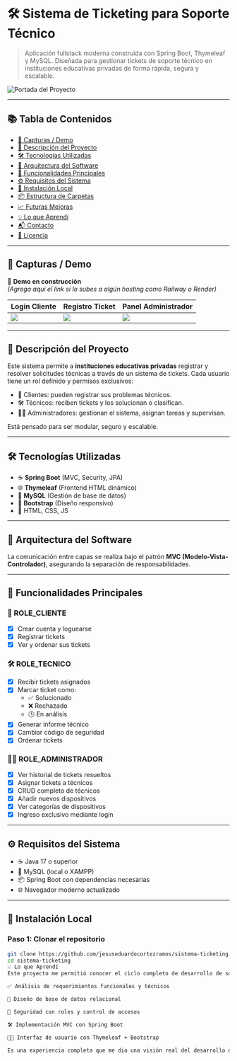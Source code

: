 # 🛠️ Sistema de Ticketing para Soporte Técnico

> Aplicación fullstack moderna construida con Spring Boot, Thymeleaf y MySQL. Diseñada para gestionar tickets de soporte técnico en instituciones educativas privadas de forma rápida, segura y escalable.

![Portada del Proyecto](./screenshots/cover.png)

---

## 📚 Tabla de Contenidos

- [📸 Capturas / Demo](#-capturas--demo)
- [🧠 Descripción del Proyecto](#-descripción-del-proyecto)
- [🛠️ Tecnologías Utilizadas](#️-tecnologías-utilizadas)
- [🧩 Arquitectura del Software](#-arquitectura-del-software)
- [🔑 Funcionalidades Principales](#-funcionalidades-principales)
- [⚙️ Requisitos del Sistema](#️-requisitos-del-sistema)
- [🚀 Instalación Local](#-instalación-local)
- [📦 Estructura de Carpetas](#-estructura-de-carpetas)
- [📈 Futuras Mejoras](#-futuras-mejoras)
- [💡 Lo que Aprendí](#-lo-que-aprendí)
- [📬 Contacto](#-contacto)
- [📄 Licencia](#-licencia)

---

## 📸 Capturas / Demo

🔗 **Demo en construcción**  
_(Agrega aquí el link si lo subes a algún hosting como Railway o Render)_

| Login Cliente | Registro Ticket | Panel Administrador |
|---------------|-----------------|----------------------|
| ![](./screenshots/login-cliente.png) | ![](./screenshots/crear-ticket.png) | ![](./screenshots/admin-panel.png) |

---

## 🧠 Descripción del Proyecto

Este sistema permite a **instituciones educativas privadas** registrar y resolver solicitudes técnicas a través de un sistema de tickets. Cada usuario tiene un rol definido y permisos exclusivos:

- 📩 Clientes: pueden registrar sus problemas técnicos.
- 🛠️ Técnicos: reciben tickets y los solucionan o clasifican.
- 🧑‍💼 Administradores: gestionan el sistema, asignan tareas y supervisan.

Está pensado para ser modular, seguro y escalable.

---

## 🛠️ Tecnologías Utilizadas

- ☕ **Spring Boot** (MVC, Security, JPA)
- 🌐 **Thymeleaf** (Frontend HTML dinámico)
- 🐬 **MySQL** (Gestión de base de datos)
- 🎨 **Bootstrap** (Diseño responsivo)
- 🧱 HTML, CSS, JS

---

## 🧩 Arquitectura del Software


La comunicación entre capas se realiza bajo el patrón **MVC (Modelo-Vista-Controlador)**, asegurando la separación de responsabilidades.

---

## 🔑 Funcionalidades Principales

### 👤 ROLE_CLIENTE

- [x] Crear cuenta y loguearse
- [x] Registrar tickets
- [x] Ver y ordenar sus tickets

### 🛠️ ROLE_TECNICO

- [x] Recibir tickets asignados
- [x] Marcar ticket como:
  - ✅ Solucionado
  - ❌ Rechazado
  - 🕒 En análisis
- [x] Generar informe técnico
- [x] Cambiar código de seguridad
- [x] Ordenar tickets

### 🧑‍💼 ROLE_ADMINISTRADOR

- [x] Ver historial de tickets resueltos
- [x] Asignar tickets a técnicos
- [x] CRUD completo de técnicos
- [x] Añadir nuevos dispositivos
- [x] Ver categorías de dispositivos
- [x] Ingreso exclusivo mediante login

---

## ⚙️ Requisitos del Sistema

- ☕ Java 17 o superior
- 🐬 MySQL (local o XAMPP)
- 📦 Spring Boot con dependencias necesarias
- 🌐 Navegador moderno actualizado

---

## 🚀 Instalación Local

### Paso 1: Clonar el repositorio

```bash
git clone https://github.com/jesuseduardocortezramos/sistema-ticketing.git
cd sistema-ticketing
💡 Lo que Aprendí
Este proyecto me permitió conocer el ciclo completo de desarrollo de software:

✅ Análisis de requerimientos funcionales y técnicos

🧠 Diseño de base de datos relacional

🔐 Seguridad con roles y control de accesos

🛠️ Implementación MVC con Spring Boot

🧑‍🎨 Interfaz de usuario con Thymeleaf + Bootstrap

Es una experiencia completa que me dio una visión real del desarrollo de software profesional.
